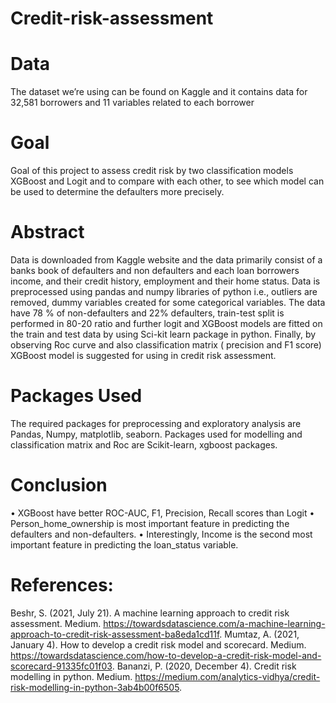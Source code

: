 # Credit-risk-assessment

# **Data**
The dataset we’re using can be found on Kaggle and it contains data for 32,581 borrowers and 11 variables related to each borrower

# **Goal**
Goal of this project to assess credit risk by two classification models XGBoost and Logit and to compare with each other, to see which model can be used to determine the defaulters more precisely.
# **Abstract**
Data is downloaded from Kaggle website and the data primarily consist of a banks book of defaulters and non defaulters and each loan borrowers income, and their credit history, employment and their home status. Data is preprocessed using pandas and numpy libraries of python i.e., outliers are removed, dummy variables created for some categorical variables. The data have 78 % of non-defaulters and 22% defaulters, train-test split is performed in 80-20 ratio and further logit and XGBoost models are fitted on the train and test data by using Sci-kit learn package in python. Finally, by observing Roc curve and also classification matrix ( precision and F1 score) XGBoost model is suggested for using in credit risk assessment. 
# **Packages Used**
The required packages for preprocessing and exploratory analysis are Pandas, Numpy, matplotlib, seaborn. Packages used for modelling and classification matrix and Roc are Scikit-learn, xgboost packages. 
# **Conclusion**
•	XGBoost have better ROC-AUC, F1, Precision, Recall scores than Logit
•	Person_home_ownership is most important feature in predicting the defaulters and non-defaulters. 
•	Interestingly, Income is the second most important feature in predicting the loan_status variable. 

# **References:**
Beshr, S. (2021, July 21). A machine learning approach to credit risk assessment. Medium. https://towardsdatascience.com/a-machine-learning-approach-to-credit-risk-assessment-ba8eda1cd11f. 
Mumtaz, A. (2021, January 4). How to develop a credit risk model and scorecard. Medium. https://towardsdatascience.com/how-to-develop-a-credit-risk-model-and-scorecard-91335fc01f03. 
Bananzi, P. (2020, December 4). Credit risk modelling in python. Medium. https://medium.com/analytics-vidhya/credit-risk-modelling-in-python-3ab4b00f6505. 



